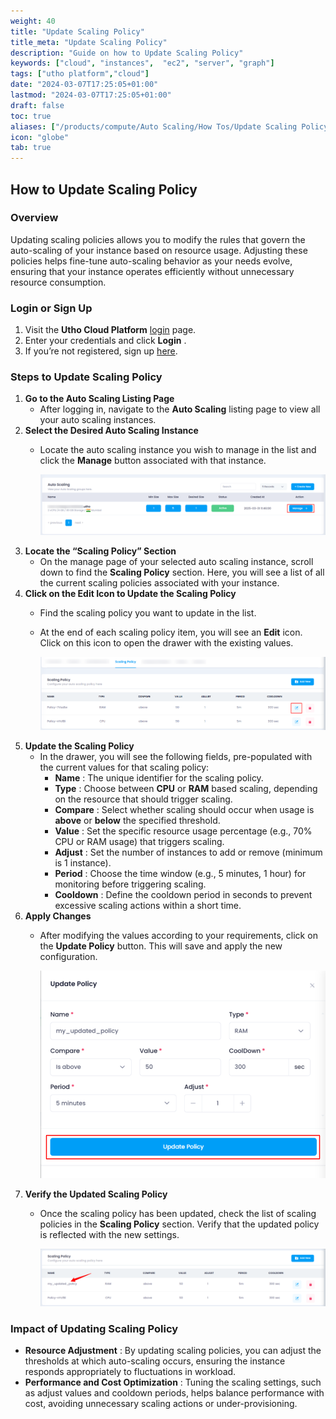 ```yaml
---
weight: 40
title: "Update Scaling Policy"
title_meta: "Update Scaling Policy"
description: "Guide on how to Update Scaling Policy"
keywords: ["cloud", "instances",  "ec2", "server", "graph"]
tags: ["utho platform","cloud"]
date: "2024-03-07T17:25:05+01:00"
lastmod: "2024-03-07T17:25:05+01:00"
draft: false
toc: true
aliases: ["/products/compute/Auto Scaling/How Tos/Update Scaling Policy"]
icon: "globe"
tab: true
---
```



## **How to Update Scaling Policy**

### **Overview**

Updating scaling policies allows you to modify the rules that govern the auto-scaling of your instance based on resource usage. Adjusting these policies helps fine-tune auto-scaling behavior as your needs evolve, ensuring that your instance operates efficiently without unnecessary resource consumption.

### **Login or Sign Up**

1. Visit the **Utho Cloud Platform** [login](https://console.utho.com/login) page.
2. Enter your credentials and click  **Login** .
3. If you’re not registered, sign up [here](https://console.utho.com/signup).

### **Steps to Update Scaling Policy**

1. **Go to the Auto Scaling Listing Page**
   * After logging in, navigate to the **Auto Scaling** listing page to view all your auto scaling instances.
2. **Select the Desired Auto Scaling Instance**
   * Locate the auto scaling instance you wish to manage in the list and click the **Manage** button associated with that instance.

     ![1743752292245](image/index/1743752292245.png)
3. **Locate the “Scaling Policy” Section**
   * On the manage page of your selected auto scaling instance, scroll down to find the **Scaling Policy** section. Here, you will see a list of all the current scaling policies associated with your instance.
4. **Click on the Edit Icon to Update the Scaling Policy**
   * Find the scaling policy you want to update in the list.
   * At the end of each scaling policy item, you will see an **Edit** icon. Click on this icon to open the drawer with the existing values.

     ![1743752480877](image/index/1743752480877.png)
5. **Update the Scaling Policy**
   * In the drawer, you will see the following fields, pre-populated with the current values for that scaling policy:
     * **Name** : The unique identifier for the scaling policy.
     * **Type** : Choose between **CPU** or **RAM** based scaling, depending on the resource that should trigger scaling.
     * **Compare** : Select whether scaling should occur when usage is **above** or **below** the specified threshold.
     * **Value** : Set the specific resource usage percentage (e.g., 70% CPU or RAM usage) that triggers scaling.
     * **Adjust** : Set the number of instances to add or remove (minimum is 1 instance).
     * **Period** : Choose the time window (e.g., 5 minutes, 1 hour) for monitoring before triggering scaling.
     * **Cooldown** : Define the cooldown period in seconds to prevent excessive scaling actions within a short time.
6. **Apply Changes**
   * After modifying the values according to your requirements, click on the **Update Policy** button. This will save and apply the new configuration.

     ![1743752521362](image/index/1743752521362.png)
7. **Verify the Updated Scaling Policy**
   * Once the scaling policy has been updated, check the list of scaling policies in the **Scaling Policy** section. Verify that the updated policy is reflected with the new settings.

     ![1743752558741](image/index/1743752558741.png)

### **Impact of Updating Scaling Policy**

* **Resource Adjustment** : By updating scaling policies, you can adjust the thresholds at which auto-scaling occurs, ensuring the instance responds appropriately to fluctuations in workload.
* **Performance and Cost Optimization** : Tuning the scaling settings, such as adjust values and cooldown periods, helps balance performance with cost, avoiding unnecessary scaling actions or under-provisioning.
